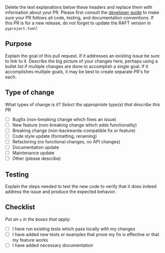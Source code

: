 Delete the text explanations below these headers and replace them with information about your PR.
Please first consult the [developer guide](https://weis.readthedocs.io/en/latest/how_to_contribute_code.html) to make sure your PR follows all code, testing, and documentation conventions.
If this PR is for a new release, do not forget to update the RAFT version in `pyproject.toml`!

## Purpose
Explain the goal of this pull request. If it addresses an existing issue be sure to link to it. Describe the big picture of your changes here, perhaps using a bullet list if multiple changes are done to accomplish a single goal. If it accomplishes multiple goals, it may be best to create separate PR's for each. 

## Type of change
What types of change is it?
_Select the appropriate type(s) that describe this PR_

- [ ] Bugfix (non-breaking change which fixes an issue)
- [ ] New feature (non-breaking change which adds functionality)
- [ ] Breaking change (non-backwards-compatible fix or feature)
- [ ] Code style update (formatting, renaming)
- [ ] Refactoring (no functional changes, no API changes)
- [ ] Documentation update
- [ ] Maintenance update
- [ ] Other (please describe)

## Testing
Explain the steps needed to test the new code to verify that it does indeed address the issue and produce the expected behavior.

## Checklist
_Put an `x` in the boxes that apply._

- [ ] I have run existing tests which pass locally with my changes
- [ ] I have added new tests or examples that prove my fix is effective or that my feature works
- [ ] I have added necessary documentation